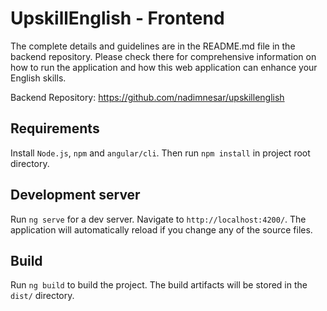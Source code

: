 # UpskillEnglish - Frontend

The complete details and guidelines are in the README.md file in the backend repository. Please check there for comprehensive information on how to run the application and how this web application can enhance your English skills.

Backend Repository: https://github.com/nadimnesar/upskillenglish

## Requirements

Install `Node.js`, `npm` and `angular/cli`. Then run `npm install` in project root directory. 

## Development server

Run `ng serve` for a dev server. Navigate to `http://localhost:4200/`. The application will automatically reload if you change any of the source files.

## Build

Run `ng build` to build the project. The build artifacts will be stored in the `dist/` directory.
